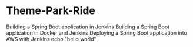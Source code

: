 # Theme-Park-Ride
Building a Spring Boot application in Jenkins
Building a Spring Boot application in Docker and Jenkins
Deploying a Spring Boot application into AWS with Jenkins
echo "hello world"

